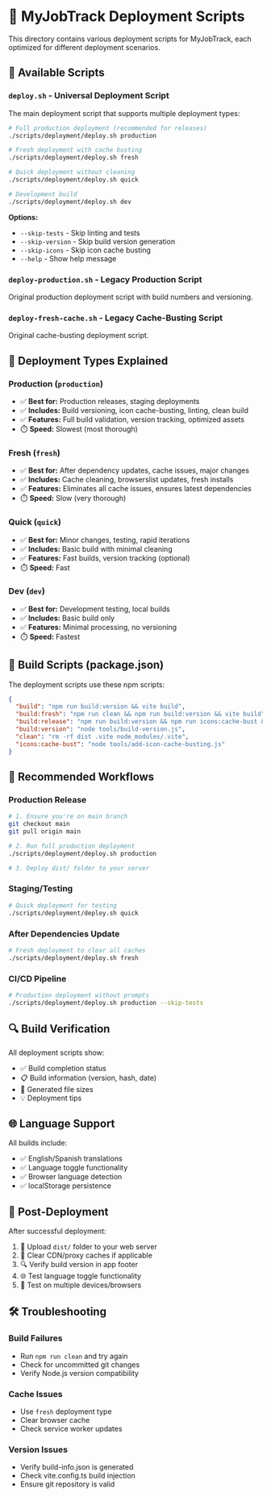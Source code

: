 # 🚀 MyJobTrack Deployment Scripts

This directory contains various deployment scripts for MyJobTrack, each optimized for different deployment scenarios.

## 📁 Available Scripts

### `deploy.sh` - Universal Deployment Script
The main deployment script that supports multiple deployment types:

```bash
# Full production deployment (recommended for releases)
./scripts/deployment/deploy.sh production

# Fresh deployment with cache busting
./scripts/deployment/deploy.sh fresh

# Quick deployment without cleaning
./scripts/deployment/deploy.sh quick

# Development build
./scripts/deployment/deploy.sh dev
```

**Options:**
- `--skip-tests` - Skip linting and tests
- `--skip-version` - Skip build version generation  
- `--skip-icons` - Skip icon cache busting
- `--help` - Show help message

### `deploy-production.sh` - Legacy Production Script
Original production deployment script with build numbers and versioning.

### `deploy-fresh-cache.sh` - Legacy Cache-Busting Script
Original cache-busting deployment script.

## 🎯 Deployment Types Explained

### Production (`production`)
- ✅ **Best for:** Production releases, staging deployments
- ✅ **Includes:** Build versioning, icon cache-busting, linting, clean build
- ✅ **Features:** Full build validation, version tracking, optimized assets
- ⏱️ **Speed:** Slowest (most thorough)

### Fresh (`fresh`)
- ✅ **Best for:** After dependency updates, cache issues, major changes
- ✅ **Includes:** Cache cleaning, browserslist updates, fresh installs
- ✅ **Features:** Eliminates all cache issues, ensures latest dependencies
- ⏱️ **Speed:** Slow (very thorough)

### Quick (`quick`)
- ✅ **Best for:** Minor changes, testing, rapid iterations
- ✅ **Includes:** Basic build with minimal cleaning
- ✅ **Features:** Fast builds, version tracking (optional)
- ⏱️ **Speed:** Fast

### Dev (`dev`)
- ✅ **Best for:** Development testing, local builds
- ✅ **Includes:** Basic build only
- ✅ **Features:** Minimal processing, no versioning
- ⏱️ **Speed:** Fastest

## 🔧 Build Scripts (package.json)

The deployment scripts use these npm scripts:

```json
{
  "build": "npm run build:version && vite build",
  "build:fresh": "npm run clean && npm run build:version && vite build", 
  "build:release": "npm run build:version && npm run icons:cache-bust && vite build",
  "build:version": "node tools/build-version.js",
  "clean": "rm -rf dist .vite node_modules/.vite",
  "icons:cache-bust": "node tools/add-icon-cache-busting.js"
}
```

## 🎯 Recommended Workflows

### Production Release
```bash
# 1. Ensure you're on main branch
git checkout main
git pull origin main

# 2. Run full production deployment
./scripts/deployment/deploy.sh production

# 3. Deploy dist/ folder to your server
```

### Staging/Testing
```bash
# Quick deployment for testing
./scripts/deployment/deploy.sh quick
```

### After Dependencies Update
```bash
# Fresh deployment to clear all caches
./scripts/deployment/deploy.sh fresh
```

### CI/CD Pipeline
```bash
# Production deployment without prompts
./scripts/deployment/deploy.sh production --skip-tests
```

## 🔍 Build Verification

All deployment scripts show:
- ✅ Build completion status
- 📋 Build information (version, hash, date)
- 📁 Generated file sizes
- 💡 Deployment tips

## 🌐 Language Support

All builds include:
- ✅ English/Spanish translations
- ✅ Language toggle functionality
- ✅ Browser language detection
- ✅ localStorage persistence

## 🚀 Post-Deployment

After successful deployment:
1. 📂 Upload `dist/` folder to your web server
2. 🔄 Clear CDN/proxy caches if applicable
3. 🔍 Verify build version in app footer
4. 🌐 Test language toggle functionality
5. 📱 Test on multiple devices/browsers

## 🛠️ Troubleshooting

### Build Failures
- Run `npm run clean` and try again
- Check for uncommitted git changes
- Verify Node.js version compatibility

### Cache Issues
- Use `fresh` deployment type
- Clear browser cache
- Check service worker updates

### Version Issues
- Verify build-info.json is generated
- Check vite.config.ts build injection
- Ensure git repository is valid
